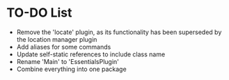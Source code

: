 # TO-DO List

* Remove the 'locate' plugin, as its functionality has been superseded by the location manager plugin
* Add aliases for some commands
* Update self-static references to include class name
* Rename 'Main' to 'EssentialsPlugin'
* Combine everything into one package
